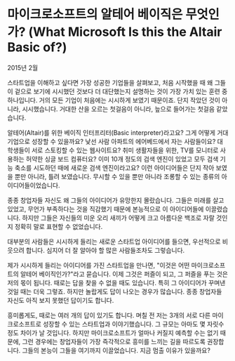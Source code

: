# 마이크로소프트의 알테어 베이직은 무엇인가? (What Microsoft Is this the Altair Basic of?)

2015년 2월

스타트업을 이해하고 싶다면 가장 성공한 기업들을 살펴보고, 처음 시작했을 때 왜 그들이 겉으로 보기에 시시했던 것보다 더 대단했는지 설명하는 것이 가장 가치 있는 훈련 중 하나입니다. 거의 모든 기업이 처음에는 시시하게 보였기 때문이죠. 단지 작았던 것이 아니라, 시시했습니다. 거대한 산을 오르는 첫걸음이 아니라, 늪으로 들어가는 첫걸음 같았습니다.

알테어(Altair)를 위한 베이직 인터프리터(Basic interpreter)라고요? 그게 어떻게 거대 기업으로 성장할 수 있을까요? 낯선 사람 아파트의 에어베드에서 자는 사람들이요? 대학생들이 서로 스토킹할 수 있는 웹사이트요? 취미 생활자들을 위한, TV를 모니터로 사용하는 허약한 싱글 보드 컴퓨터요? 이미 10개 정도의 검색 엔진이 있었고 모두 검색 기능 축소를 시도하던 때에 새로운 검색 엔진이라고요? 이런 아이디어들은 단지 작아 보였을 뿐만 아니라, 틀려 보였습니다. 무시할 수 있을 뿐만 아니라 조롱할 수 있는 종류의 아이디어들이었습니다.

종종 창업자들 자신도 왜 그들의 아이디어가 유망한지 몰랐습니다. 그들은 미래를 살고 있었고, 무언가 부족하다는 것을 직감했기 때문에 본능적으로 이 아이디어들에 이끌렸습니다. 하지만 그들은 자신들의 미운 오리 새끼가 어떻게 크고 아름다운 백조로 자랄 것인지 정확히 말로 표현할 수 없었습니다.

대부분의 사람들은 시시하게 들리는 새로운 스타트업 아이디어를 들으면, 우선적으로 비웃으려 합니다. 심지어 더 잘 알아야 할 많은 사람들조차도 그렇습니다.

제가 시시하게 들리는 아이디어를 가진 스타트업을 만나면, "이것은 어떤 마이크로소프트의 알테어 베이직인가?"라고 묻습니다. 이제 그것은 퍼즐이 되고, 그 퍼즐을 푸는 것은 저의 몫이 됩니다. 때로는 답을 찾을 수 없을 때도 있습니다. 특히 그 아이디어가 꾸며낸 것일 때는 더욱 그렇죠. 하지만 놀랍게도 답이 나오는 경우가 많습니다. 종종 창업자들 자신도 아직 보지 못했던 답이기도 합니다.

흥미롭게도, 때로는 여러 개의 답이 있기도 합니다. 며칠 전 저는 3개의 서로 다른 마이크로소프트로 성장할 수 있는 스타트업과 이야기했습니다. 그 규모는 아마도 몇 자릿수 정도 차이가 날 것입니다. 하지만 마이크로소프트가 얼마나 커질지 예측할 수는 없기 때문에, 그런 경우에는 창업자들이 가장 즉각적으로 흥미를 느끼는 길을 따르도록 권장합니다. 그들의 본능이 그들을 여기까지 이끌었습니다. 지금 멈출 이유가 있을까요?